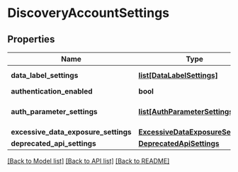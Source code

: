 # DiscoveryAccountSettings

## Properties
Name | Type | Description | Notes
------------ | ------------- | ------------- | -------------
**data_label_settings** | [**list[DataLabelSettings]**](DataLabelSettings.md) | Data label settings | [optional] 
**authentication_enabled** | **bool** |  | [optional] 
**auth_parameter_settings** | [**list[AuthParameterSettings]**](AuthParameterSettings.md) | Authentication location settings | [optional] 
**excessive_data_exposure_settings** | [**ExcessiveDataExposureSettings**](ExcessiveDataExposureSettings.md) |  | [optional] 
**deprecated_api_settings** | [**DeprecatedApiSettings**](DeprecatedApiSettings.md) |  | [optional] 

[[Back to Model list]](../README.md#documentation-for-models) [[Back to API list]](../README.md#documentation-for-api-endpoints) [[Back to README]](../README.md)

